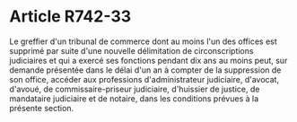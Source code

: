 # Article R742-33

Le greffier d'un tribunal de commerce dont au moins l'un des offices est supprimé par suite d'une nouvelle délimitation de circonscriptions judiciaires et qui a exercé ses fonctions pendant dix ans au moins peut, sur demande présentée dans le délai d'un an à compter de la suppression de son office, accéder aux professions d'administrateur judiciaire, d'avocat, d'avoué, de commissaire-priseur judiciaire, d'huissier de justice, de mandataire judiciaire et de notaire, dans les conditions prévues à la présente section.
